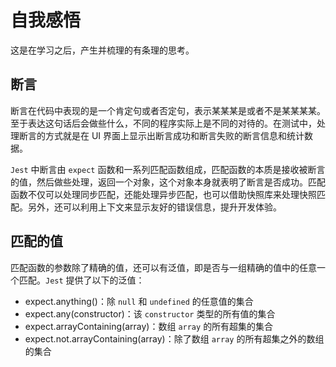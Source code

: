 # 自我感悟

这是在学习之后，产生并梳理的有条理的思考。

## 断言

断言在代码中表现的是一个肯定句或者否定句，表示某某某是或者不是某某某某。至于表达这句话后会做些什么，不同的程序实际上是不同的对待的。在测试中，处理断言的方式就是在 UI 界面上显示出断言成功和断言失败的断言信息和统计数据。

`Jest` 中断言由 `expect` 函数和一系列匹配函数组成，匹配函数的本质是接收被断言的值，然后做些处理，返回一个对象，这个对象本身就表明了断言是否成功。匹配函数不仅可以处理同步匹配，还能处理异步匹配，也可以借助快照库来处理快照匹配。另外，还可以利用上下文来显示友好的错误信息，提升开发体验。

## 匹配的值

匹配函数的参数除了精确的值，还可以有泛值，即是否与一组精确的值中的任意一个匹配。`Jest` 提供了以下的泛值：

- expect.anything()：除 `null` 和 `undefined` 的任意值的集合
- expect.any(constructor)：该 `constructor` 类型的所有值的集合
- expect.arrayContaining(array)：数组 `array` 的所有超集的集合
- expect.not.arrayContaining(array)：除了数组 `array` 的所有超集之外的数组的集合
